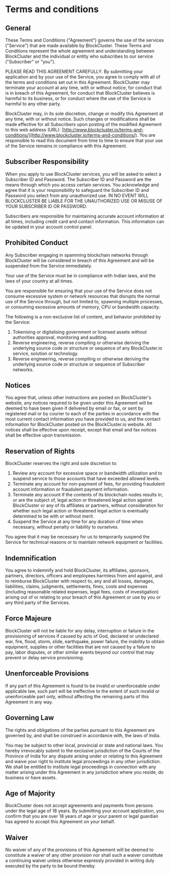 ﻿# Terms and conditions

## General

These Terms and Conditions ("Agreement") governs the use of the services ("Service") that are made available by BlockCluster. These Terms and Conditions represent the whole agreement and understanding between BlockCluster and the individual or entity who subscribes to our service ("Subscriber" or "you").

PLEASE READ THIS AGREEMENT CAREFULLY. By submitting your application and by your use of the Service, you agree to comply with all of the terms and conditions set out in this Agreement. BlockCluster may terminate your account at any time, with or without notice, for conduct that is in breach of this Agreement, for conduct that BlockCluster believes is harmful to its business, or for conduct where the use of the Service is harmful to any other party.

BlockCluster may, in its sole discretion, change or modify this Agreement at any time, with or without notice. Such changes or modifications shall be made effective for all Subscribers upon posting of the modified Agreement to this web address (URL): [http://www.blockcluster.io/terms-and-conditions/](http://www.blockcluster.io/terms-and-conditions/). You are responsible to read this document from time to time to ensure that your use of the Service remains in compliance with this Agreement.

## Subscriber Responsibility

When you apply to use BlockCluster services, you will be asked to select a Subscriber ID and Password. The Subscriber ID and Password are the means through which you access certain services. You acknowledge and agree that it is your responsibility to safeguard the Subscriber ID and Password you select from any unauthorized use. IN NO EVENT WILL BLOCKCLUSTER BE LIABLE FOR THE UNAUTHORIZED USE OR MISUSE OF YOUR SUBSCRIBER ID OR PASSWORD.

Subscribers are responsible for maintaining accurate account information at all times, including credit card and contact information. This information can be updated in your account control panel.

## Prohibited Conduct

Any Subscriber engaging in spamming blockchain networks through BlockCluster will be considered in breach of this Agreement and will be suspended from the Service immediately.

Your use of the Service must be in compliance with Indian laws, and the laws of your country at all times.

You are responsible for ensuring that your use of the Service does not consume excessive system or network resources that disrupts the normal use of the Service through, but not limited to, spawning multiple processes, or consuming excessive amounts of memory, CPU or bandwidth capacity.

The following is a non-exclusive list of content, and behavior prohibited by the Service:

1.  Tokenising or digitalising government or licensed assets without authorities approval, monitoring and auditing.
2.  Reverse engineering, reverse compiling or otherwise deriving the underlying source code or structure or sequence of any BlockCluster.io service, solution or technology.
3.  Reverse engineering, reverse compiling or otherwise deriving the underlying source code or structure or sequence of Subscriber networks.

## Notices

You agree that, unless other instructions are posted on BlockCluster's website, any notices required to be given under this Agreement will be deemed to have been given if delivered by email or fax, or sent by registered mail or by courier to each of the parties in accordance with the most current contact information you have provided to us, and the contact information for BlockCluster posted on the BlockCluster.io website. All notices shall be effective upon receipt, except that email and fax notices shall be effective upon transmission.

## Reservation of Rights

BlockCluster reserves the right and sole discretion to:

1.  Review any account for excessive space or bandwidth utilization and to suspend service to those accounts that have exceeded allowed levels.
2.  Terminate any account for non-payment of fees, for providing fraudulent account information or fraudulent payment information.
3.  Terminate any account if the contents of its blockchain nodes results in, or are the subject of, legal action or threatened legal action against BlockCluster or any of its affiliates or partners, without consideration for whether such legal action or threatened legal action is eventually determined to be with or without merit.
4.  Suspend the Service at any time for any duration of time when necessary, without penalty or liability to ourselves.

You agree that it may be necessary for us to temporarily suspend the Service for technical reasons or to maintain network equipment or facilities.

## Indemnification

You agree to indemnify and hold BlockCluster, its affiliates, sponsors, partners, directors, officers and employees harmless from and against, and to reimburse BlockCluster with respect to, any and all losses, damages, liabilities, claims, judgments, settlements, fines, costs and expenses (including reasonable related expenses, legal fees, costs of investigation) arising out of or relating to your breach of this Agreement or use by you or any third party of the Services.

## Force Majeure

BlockCluster will not be liable for any delay, interruption or failure in the provisioning of services if caused by acts of God, declared or undeclared war, fire, flood, storm, slide, earthquake, power failure, the inability to obtain equipment, supplies or other facilities that are not caused by a failure to pay, labor disputes, or other similar events beyond our control that may prevent or delay service provisioning.

## Unenforceable Provisions

If any part of this Agreement is found to be invalid or unenforceable under applicable law, such part will be ineffective to the extent of such invalid or unenforceable part only, without affecting the remaining parts of this Agreement in any way.

## Governing Law

The rights and obligations of the parties pursuant to this Agreement are governed by, and shall be construed in accordance with, the laws of India.

You may be subject to other local, provincial or state and national laws. You hereby irrevocably submit to the exclusive jurisdiction of the Courts of the Province of India for any dispute arising under or relating to this Agreement and waive your right to institute legal proceedings in any other jurisdiction. We shall be entitled to institute legal proceedings in connection with any matter arising under this Agreement in any jurisdiction where you reside, do business or have assets.

## Age of Majority

BlockCluster does not accept agreements and payments from persons under the legal age of 18 years. By submitting your account application, you confirm that you are over 18 years of age or your parent or legal guardian has agreed to accept this Agreement on your behalf.

## Waiver

No waiver of any of the provisions of this Agreement will be deemed to constitute a waiver of any other provision nor shall such a waiver constitute a continuing waiver unless otherwise expressly provided in writing duly executed by the party to be bound thereby.
